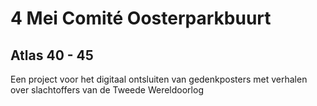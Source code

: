 # 4 Mei Comité Oosterparkbuurt

## Atlas 40 - 45
Een project voor het digitaal ontsluiten van gedenkposters met verhalen over slachtoffers van de Tweede Wereldoorlog

